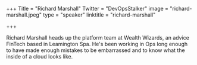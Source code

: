 +++
Title = "Richard Marshall"
Twitter = "DevOpsStalker"
image = "richard-marshall.jpeg"
type = "speaker"
linktitle = "richard-marshall"

+++

Richard Marshall heads up the platform team at Wealth Wizards, an advice FinTech based in Leamington Spa. He's been working in Ops long enough to have made enough mistakes to be embarrassed and to know what the inside of a cloud looks like. 
